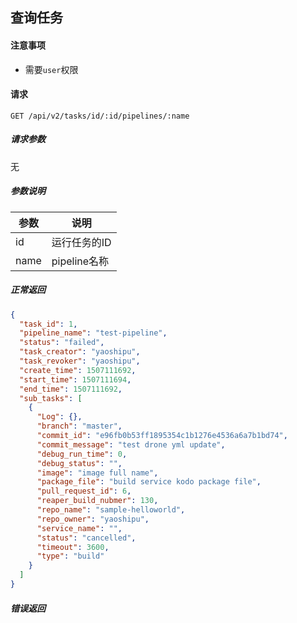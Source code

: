 ## 查询任务

#### 注意事项

- 需要`user`权限

#### 请求

```
GET /api/v2/tasks/id/:id/pipelines/:name
```

##### 请求参数

无

##### 参数说明

|参数|说明|
|---|---|
|id|运行任务的ID|
|name|pipeline名称|

##### 正常返回

```json
{
  "task_id": 1,
  "pipeline_name": "test-pipeline",
  "status": "failed",
  "task_creator": "yaoshipu",
  "task_revoker": "yaoshipu",
  "create_time": 1507111692,
  "start_time": 1507111694,
  "end_time": 1507111692,
  "sub_tasks": [
    {
      "Log": {},
      "branch": "master",
      "commit_id": "e96fb0b53ff1895354c1b1276e4536a6a7b1bd74",
      "commit_message": "test drone yml update",
      "debug_run_time": 0,
      "debug_status": "",
      "image": "image full name",
      "package_file": "build service kodo package file",
      "pull_request_id": 6,
      "reaper_build_nubmer": 130,
      "repo_name": "sample-helloworld",
      "repo_owner": "yaoshipu",
      "service_name": "",
      "status": "cancelled",
      "timeout": 3600,
      "type": "build"
    }
  ]
}
```

##### 错误返回
